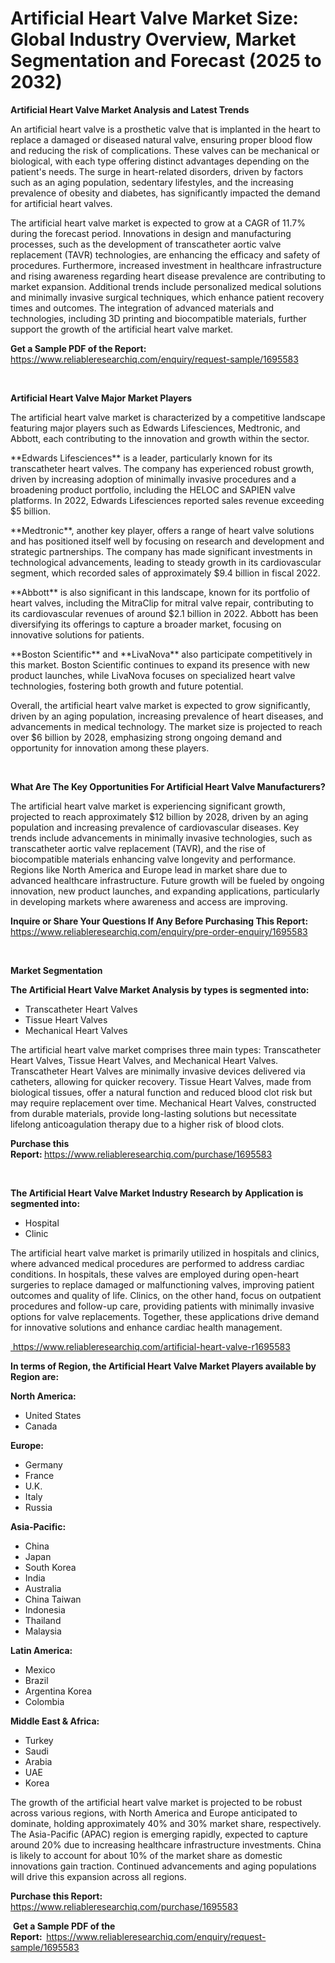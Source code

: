 <p><h1>Artificial Heart Valve Market Size: Global Industry Overview, Market Segmentation and Forecast (2025 to 2032)</h1></p><p><strong>Artificial Heart Valve Market Analysis and Latest Trends</strong></p>
<p><p>An artificial heart valve is a prosthetic valve that is implanted in the heart to replace a damaged or diseased natural valve, ensuring proper blood flow and reducing the risk of complications. These valves can be mechanical or biological, with each type offering distinct advantages depending on the patient's needs. The surge in heart-related disorders, driven by factors such as an aging population, sedentary lifestyles, and the increasing prevalence of obesity and diabetes, has significantly impacted the demand for artificial heart valves.</p><p>The artificial heart valve market is expected to grow at a CAGR of 11.7% during the forecast period. Innovations in design and manufacturing processes, such as the development of transcatheter aortic valve replacement (TAVR) technologies, are enhancing the efficacy and safety of procedures. Furthermore, increased investment in healthcare infrastructure and rising awareness regarding heart disease prevalence are contributing to market expansion. Additional trends include personalized medical solutions and minimally invasive surgical techniques, which enhance patient recovery times and outcomes. The integration of advanced materials and technologies, including 3D printing and biocompatible materials, further support the growth of the artificial heart valve market.</p></p>
<p><strong>Get a Sample PDF of the Report:&nbsp;</strong> <a href="https://www.reliableresearchiq.com/enquiry/request-sample/1695583?utm_campaign=2212&utm_medium=2&utm_source=Github&utm_content=ia&utm_term=13042025&utm_id=artificial-heart-valve">https://www.reliableresearchiq.com/enquiry/request-sample/1695583</a></p>
<p>&nbsp;</p>
<p><strong>Artificial Heart Valve Major Market Players</strong></p>
<p><p>The artificial heart valve market is characterized by a competitive landscape featuring major players such as Edwards Lifesciences, Medtronic, and Abbott, each contributing to the innovation and growth within the sector. </p><p>**Edwards Lifesciences** is a leader, particularly known for its transcatheter heart valves. The company has experienced robust growth, driven by increasing adoption of minimally invasive procedures and a broadening product portfolio, including the HELOC and SAPIEN valve platforms. In 2022, Edwards Lifesciences reported sales revenue exceeding $5 billion.</p><p>**Medtronic**, another key player, offers a range of heart valve solutions and has positioned itself well by focusing on research and development and strategic partnerships. The company has made significant investments in technological advancements, leading to steady growth in its cardiovascular segment, which recorded sales of approximately $9.4 billion in fiscal 2022.</p><p>**Abbott** is also significant in this landscape, known for its portfolio of heart valves, including the MitraClip for mitral valve repair, contributing to its cardiovascular revenues of around $2.1 billion in 2022. Abbott has been diversifying its offerings to capture a broader market, focusing on innovative solutions for patients.</p><p>**Boston Scientific** and **LivaNova** also participate competitively in this market. Boston Scientific continues to expand its presence with new product launches, while LivaNova focuses on specialized heart valve technologies, fostering both growth and future potential.</p><p>Overall, the artificial heart valve market is expected to grow significantly, driven by an aging population, increasing prevalence of heart diseases, and advancements in medical technology. The market size is projected to reach over $6 billion by 2028, emphasizing strong ongoing demand and opportunity for innovation among these players.</p></p>
<p>&nbsp;</p>
<p><strong>What Are The Key Opportunities For Artificial Heart Valve Manufacturers?</strong></p>
<p><p>The artificial heart valve market is experiencing significant growth, projected to reach approximately $12 billion by 2028, driven by an aging population and increasing prevalence of cardiovascular diseases. Key trends include advancements in minimally invasive technologies, such as transcatheter aortic valve replacement (TAVR), and the rise of biocompatible materials enhancing valve longevity and performance. Regions like North America and Europe lead in market share due to advanced healthcare infrastructure. Future growth will be fueled by ongoing innovation, new product launches, and expanding applications, particularly in developing markets where awareness and access are improving.</p></p>
<p><strong>Inquire or Share Your Questions If Any Before Purchasing This Report:</strong> <a href="https://www.reliableresearchiq.com/enquiry/pre-order-enquiry/1695583?utm_campaign=2212&utm_medium=2&utm_source=Github&utm_content=ia&utm_term=13042025&utm_id=artificial-heart-valve">https://www.reliableresearchiq.com/enquiry/pre-order-enquiry/1695583</a></p>
<p>&nbsp;</p>
<p><strong>Market Segmentation</strong></p>
<p><strong>The Artificial Heart Valve Market Analysis by types is segmented into:</strong></p>
<p><ul><li>Transcatheter Heart Valves</li><li>Tissue Heart Valves</li><li>Mechanical Heart Valves</li></ul></p>
<p><p>The artificial heart valve market comprises three main types: Transcatheter Heart Valves, Tissue Heart Valves, and Mechanical Heart Valves. Transcatheter Heart Valves are minimally invasive devices delivered via catheters, allowing for quicker recovery. Tissue Heart Valves, made from biological tissues, offer a natural function and reduced blood clot risk but may require replacement over time. Mechanical Heart Valves, constructed from durable materials, provide long-lasting solutions but necessitate lifelong anticoagulation therapy due to a higher risk of blood clots.</p></p>
<p><strong>Purchase this Report:&nbsp;</strong><a href="https://www.reliableresearchiq.com/purchase/1695583?utm_campaign=2212&utm_medium=2&utm_source=Github&utm_content=ia&utm_term=13042025&utm_id=artificial-heart-valve">https://www.reliableresearchiq.com/purchase/1695583</a></p>
<p>&nbsp;</p>
<p><strong>The Artificial Heart Valve Market Industry Research by Application is segmented into:</strong></p>
<p><ul><li>Hospital</li><li>Clinic</li></ul></p>
<p><p>The artificial heart valve market is primarily utilized in hospitals and clinics, where advanced medical procedures are performed to address cardiac conditions. In hospitals, these valves are employed during open-heart surgeries to replace damaged or malfunctioning valves, improving patient outcomes and quality of life. Clinics, on the other hand, focus on outpatient procedures and follow-up care, providing patients with minimally invasive options for valve replacements. Together, these applications drive demand for innovative solutions and enhance cardiac health management.</p></p>
<p><a href="https://www.reliableresearchiq.com/artificial-heart-valve-r1695583?utm_campaign=2212&utm_medium=2&utm_source=Github&utm_content=ia&utm_term=13042025&utm_id=artificial-heart-valve">&nbsp;https://www.reliableresearchiq.com/artificial-heart-valve-r1695583</a></p>
<p><strong>In terms of Region, the Artificial Heart Valve Market Players available by Region are:</strong></p>
<p>
    <p> <strong> North America: </strong>
        <ul>
            <li>United States</li>
            <li>Canada</li>
        </ul>
        </p> 
    <p> <strong> Europe: </strong>
        <ul>
            <li>Germany</li>
            <li>France</li>
            <li>U.K.</li>
            <li>Italy</li>
            <li>Russia</li>
        </ul>
        </p> 
    <p> <strong> Asia-Pacific: </strong>
        <ul>
            <li>China</li>
            <li>Japan</li>
            <li>South Korea</li>
            <li>India</li>
            <li>Australia</li>
            <li>China Taiwan</li>
            <li>Indonesia</li>
            <li>Thailand</li>
            <li>Malaysia</li>
        </ul>
        </p> 
    <p> <strong> Latin America: </strong>
        <ul>
            <li>Mexico</li>
            <li>Brazil</li>
            <li>Argentina Korea</li>
            <li>Colombia</li>
        </ul>
        </p> 
    <p> <strong> Middle East & Africa: </strong>
        <ul>
            <li>Turkey</li>
            <li>Saudi</li>
            <li>Arabia</li>
            <li>UAE</li>
            <li>Korea</li>
        </ul>
    </p>
    </p>
<p><p>The growth of the artificial heart valve market is projected to be robust across various regions, with North America and Europe anticipated to dominate, holding approximately 40% and 30% market share, respectively. The Asia-Pacific (APAC) region is emerging rapidly, expected to capture around 20% due to increasing healthcare infrastructure investments. China is likely to account for about 10% of the market share as domestic innovations gain traction. Continued advancements and aging populations will drive this expansion across all regions.</p></p>
<p><strong>Purchase this Report: </strong><a href="https://www.reliableresearchiq.com/purchase/1695583?utm_campaign=2212&utm_medium=2&utm_source=Github&utm_content=ia&utm_term=13042025&utm_id=artificial-heart-valve">https://www.reliableresearchiq.com/purchase/1695583</a></p>
<p>&nbsp;<strong>Get a Sample PDF of the Report:&nbsp;&nbsp;</strong><a href="https://www.reliableresearchiq.com/enquiry/request-sample/1695583?utm_campaign=2212&utm_medium=2&utm_source=Github&utm_content=ia&utm_term=13042025&utm_id=artificial-heart-valve">https://www.reliableresearchiq.com/enquiry/request-sample/1695583</a></p>
<p><strong></strong></p>
<p><p></p><p></p><p></p></p>